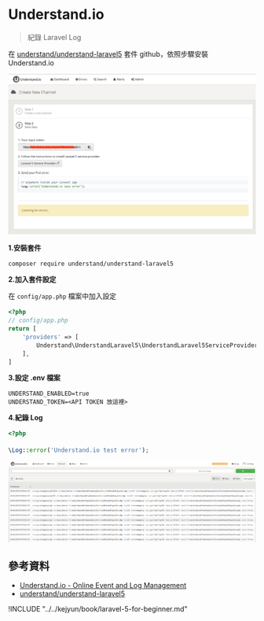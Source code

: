 # Understand.io

> 紀錄 Laravel Log

在 [understand/understand-laravel5](https://github.com/understand/understand-laravel5/#laravel-5-service-provider-for-understandio) 套件 github，依照步驟安裝 Understand.io

![建立 Understand.io 服務](./images/build-understand-io-log-service.png)


**1.安裝套件**

```shell
composer require understand/understand-laravel5
```

**2.加入套件設定**

在 `config/app.php` 檔案中加入設定

```php
<?php
// config/app.php
return [
    'providers' => [
        Understand\UnderstandLaravel5\UnderstandLaravel5ServiceProvider::class,
    ],
]
```


**3.設定 .env 檔案**

```shell
UNDERSTAND_ENABLED=true
UNDERSTAND_TOKEN=<API TOKEN 放這裡>
```


**4.紀錄 Log**

```php
<?php

\Log::error('Understand.io test error');
```


![檢視 Understand.io Log](./images/understand-io-log-list.png)

## 參考資料
* [Understand.io - Online Event and Log Management](https://understand.io/)
* [understand/understand-laravel5](https://github.com/understand/understand-laravel5/#laravel-5-service-provider-for-understandio)


!INCLUDE "../../kejyun/book/laravel-5-for-beginner.md"
